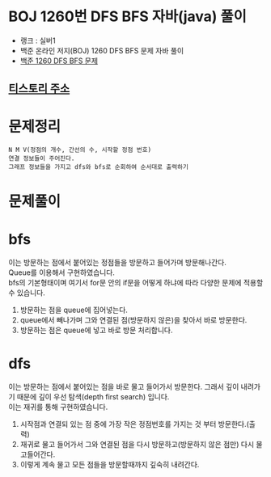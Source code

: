 # BOJ 1260번 DFS BFS 자바(java)  풀이
- 랭크 : 실버1
- 백준 온라인 저지(BOJ) 1260 DFS BFS 문제 자바 풀이
- [백준 1260 DFS BFS 문제](https://www.acmicpc.net/problem/1260)

## [티스토리 주소](https://hoho325.tistory.com/)

# 문제정리
```
N M V(정점의 개수, 간선의 수, 시작할 정점 번호)
연결 정보들이 주어진다.
그래프 정보들을 가지고 dfs와 bfs로 순회하여 순서대로 출력하기
```

# 문제풀이
# bfs
이는 방문하는 점에서 붙어있는 정점들을 방문하고 들어가며 방문해나간다.  
Queue를 이용해서 구현하였습니다.  
bfs의 기본형태이며 여기서 for문 안의 if문을 어떻게 하냐에 따라 다양한 문제에 적용할 수 있습니다.
1. 방문하는 점을 queue에 집어넣는다.
2. queue에서 빼나가며 그와 연결된 점(방문하지 않은)을 찾아서 바로 방문한다.
3. 방문하는 점은 queue에 넣고 바로 방문 처리합니다.

# dfs
이는 방문하는 점에서 붙어있는 점을 바로 물고 들어가서 방문한다. 그래서 깊이 내려가기 때문에 깊이 우선 탐색(depth first search) 입니다.  
이는 재귀를 통해 구현하였습니다.
1. 시작점과 연결되 있는 점 중에 가장 작은 정점번호를 가지는 것 부터 방문한다.(출력)
2. 재귀로 물고 들어가서 그와 연결된 점을 다시 방문하고(방문하지 않은 점만) 다시 물고들어간다.
3. 이렇게 계속 물고 모든 점들을 방문할때까지 깊숙히 내려간다.